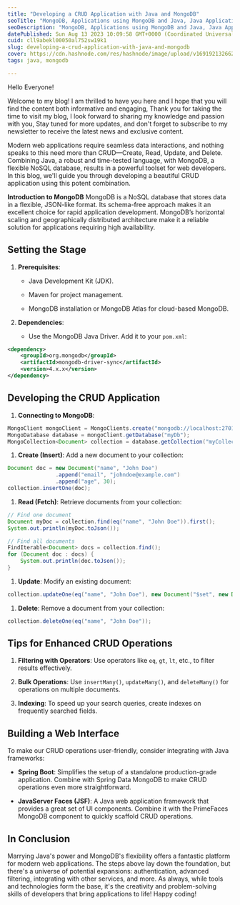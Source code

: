 ```yaml
---
title: "Developing a CRUD Application with Java and MongoDB"
seoTitle: "MongoDB, Applications using MongoDB and Java, Java Application, CRUD"
seoDescription: "MongoDB, Applications using MongoDB and Java, Java Application, CRUD"
datePublished: Sun Aug 13 2023 10:09:58 GMT+0000 (Coordinated Universal Time)
cuid: cll9abekl00050al752sw19k1
slug: developing-a-crud-application-with-java-and-mongodb
cover: https://cdn.hashnode.com/res/hashnode/image/upload/v1691921326620/111119bc-03b3-48fd-a92d-8e6bfa9e54e0.png
tags: java, mongodb

---
```


Hello Everyone!

Welcome to my blog! I am thrilled to have you here and I hope that you will find the content both informative and engaging, Thank you for taking the time to visit my blog, I look forward to sharing my knowledge and passion with you, Stay tuned for more updates, and don't forget to subscribe to my newsletter to receive the latest news and exclusive content.

Modern web applications require seamless data interactions, and nothing speaks to this need more than CRUD—Create, Read, Update, and Delete. Combining Java, a robust and time-tested language, with MongoDB, a flexible NoSQL database, results in a powerful toolset for web developers. In this blog, we'll guide you through developing a beautiful CRUD application using this potent combination.

**Introduction to MongoDB** MongoDB is a NoSQL database that stores data in a flexible, JSON-like format. Its schema-free approach makes it an excellent choice for rapid application development. MongoDB’s horizontal scaling and geographically distributed architecture make it a reliable solution for applications requiring high availability.

## **Setting the Stage**

1. **Prerequisites**:
    
    * Java Development Kit (JDK).
        
    * Maven for project management.
        
    * MongoDB installation or MongoDB Atlas for cloud-based MongoDB.
        
2. **Dependencies**:
    
    * Use the MongoDB Java Driver. Add it to your `pom.xml`:
        

```xml
<dependency>
    <groupId>org.mongodb</groupId>
    <artifactId>mongodb-driver-sync</artifactId>
    <version>4.x.x</version>
</dependency>
```

## **Developing the CRUD Application**

1. **Connecting to MongoDB**:
    

```java
MongoClient mongoClient = MongoClients.create("mongodb://localhost:27017");
MongoDatabase database = mongoClient.getDatabase("myDb");
MongoCollection<Document> collection = database.getCollection("myCollection");
```

1. **Create (Insert)**: Add a new document to your collection:
    

```java
Document doc = new Document("name", "John Doe")
               .append("email", "johndoe@example.com")
               .append("age", 30);
collection.insertOne(doc);
```

1. **Read (Fetch)**: Retrieve documents from your collection:
    

```java
// Find one document
Document myDoc = collection.find(eq("name", "John Doe")).first();
System.out.println(myDoc.toJson());

// Find all documents
FindIterable<Document> docs = collection.find();
for (Document doc : docs) {
    System.out.println(doc.toJson());
}
```

1. **Update**: Modify an existing document:
    

```java
collection.updateOne(eq("name", "John Doe"), new Document("$set", new Document("age", 31)));
```

1. **Delete**: Remove a document from your collection:
    

```java
collection.deleteOne(eq("name", "John Doe"));
```

## **Tips for Enhanced CRUD Operations**

1. **Filtering with Operators**: Use operators like `eq`, `gt`, `lt`, etc., to filter results effectively.
    
2. **Bulk Operations**: Use `insertMany()`, `updateMany()`, and `deleteMany()` for operations on multiple documents.
    
3. **Indexing**: To speed up your search queries, create indexes on frequently searched fields.
    

## **Building a Web Interface**

To make our CRUD operations user-friendly, consider integrating with Java frameworks:

* **Spring Boot**: Simplifies the setup of a standalone production-grade application. Combine with Spring Data MongoDB to make CRUD operations even more straightforward.
    
* **JavaServer Faces (JSF)**: A Java web application framework that provides a great set of UI components. Combine it with the PrimeFaces MongoDB component to quickly scaffold CRUD operations.
    

## **In Conclusion**

Marrying Java's power and MongoDB's flexibility offers a fantastic platform for modern web applications. The steps above lay down the foundation, but there's a universe of potential expansions: authentication, advanced filtering, integrating with other services, and more. As always, while tools and technologies form the base, it's the creativity and problem-solving skills of developers that bring applications to life! Happy coding!